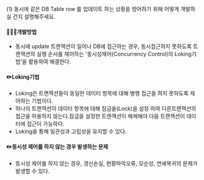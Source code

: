 (1) 동시에 같은 DB Table row 를 업데이트 하는 상황을 방어하기 위해 어떻게 개발하실 건지 설명해주세요.

#### 👩🏻‍💻개발방법
- 동시에 update 트랜잭션이 일어나 DB에 접근하는 경우, 
동시접근하지 못하도록 트랜잭션의 실행 순서를 제어하는 '동시성제어(Concurrency Control)의 Loking기법'을 활용하여 해결한다.

#### ✏️Loking기법
- Loking은 트랜잭션들이 동일한 데이터 항목에 대해 병행 접근을 하지 못하도록 제어하는 기법이다.
- 하나의 트랜잭션이 데이터 항목에 대해 잠금을(Lock)을 설정 하여 다른트랜잭션의 접근을 허용하지 않는다.잠금을 설정한 트랜잭션이 해제해야 다음 트랜잭션이 데이터에 접근이 가능하다.
- Loking을 통해 일관성과 고립성을 유지할 수 있다.

#### ✏️동시성 제어를 하지 않는 경우 발생하는 문제
- 동시성 제어를 하지 않는 경우, 갱신손실, 현황파악오류, 모순성, 연쇄복귀의 문제가 발생할 수 있다.
